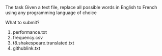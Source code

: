 The task
Given a text file, replace all possible words in English to French using any 
programming language of choice

What to submit?
1. performance.txt
2. frequency.csv
3. t8.shakespeare.translated.txt
4. githublink.txt

